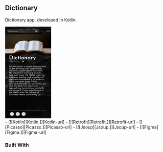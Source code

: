 ## Dictionary

Dictionary app, developed in Kotlin.

<div style="display=flex">
<div><img alt="img" src="./app/src/main/res/drawable/style_readme.png" height="300" width="150"/> </div>
<div>- [![Kotlin][Kotlin.]][Kotlin-url]
- [![Retrofit][Retrofit.]][Retrofit-url]
- [![Picasso][Picasso.]][Picasso-url]
- [![Jsoup][Jsoup.]][Jsoup-url]
- [![Figma][Figma.]][Figma-url]</div>
</div>

### Built With

<!-- MARKDOWN LINKS & IMAGES -->

[Kotlin.]: https://img.shields.io/badge/Kotlin-4A4A55?style=for-the-badge&logo=kotlin&logoColor=#6db33f

[Kotlin-url]: https://kotlinlang.org/

[Retrofit.]: https://img.shields.io/badge/Retrofit-4A4A55?style=for-the-badge&logo=retrofit&logoColor=#6db33f

[Retrofit-url]: https://square.github.io/retrofit/

[Figma.]: https://img.shields.io/badge/Figma-4A4A55?style=for-the-badge&logo=figma&logoColor=ffffff

[Figma-url]: https://www.figma.com/

[Picasso.]: https://img.shields.io/badge/Picasso-4A4A55?style=for-the-badge&logo=picasso&logoColor=#6db33f

[Picasso-url]: https://square.github.io/picasso/

[Jsoup.]: https://img.shields.io/badge/Jsoup-4A4A55?style=for-the-badge&logo=jsoup&logoColor=#6db33f

[Jsoup-url]: https://jsoup.org/